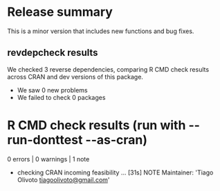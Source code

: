 # Release summary
This is a minor version that includes new functions and bug fixes.

## revdepcheck results

We checked 3 reverse dependencies, comparing R CMD check results across CRAN and dev versions of this package.

 * We saw 0 new problems
 * We failed to check 0 packages

# R CMD check results (run with --run-donttest --as-cran)
0 errors | 0 warnings | 1 note

* checking CRAN incoming feasibility ... [31s] NOTE
Maintainer: 'Tiago Olivoto <tiagoolivoto@gmail.com>'

